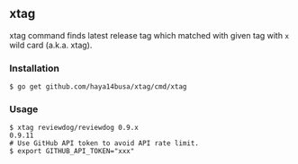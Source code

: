 ## xtag

xtag command finds latest release tag which matched with given tag with `x` wild card (a.k.a. xtag).

### Installation

```shell
$ go get github.com/haya14busa/xtag/cmd/xtag
```

### Usage

```shell
$ xtag reviewdog/reviewdog 0.9.x
0.9.11
# Use GitHub API token to avoid API rate limit.
$ export GITHUB_API_TOKEN="xxx"
```
